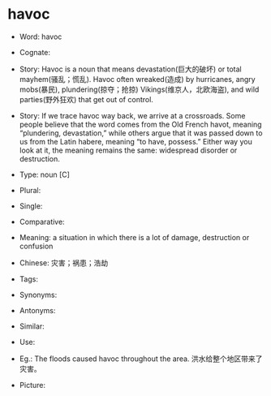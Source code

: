 # havoc

- Word: havoc
- Cognate: 
- Story: Havoc is a noun that means devastation(巨大的破坏) or total mayhem(骚乱；慌乱). Havoc often wreaked(造成) by hurricanes, angry mobs(暴民), plundering(掠夺；抢掠) Vikings(维京人，北欧海盗), and wild parties(野外狂欢) that get out of control.
- Story: If we trace havoc way back, we arrive at a crossroads. Some people believe that the word comes from the Old French havot, meaning “plundering, devastation,” while others argue that it was passed down to us from the Latin habere, meaning “to have, possess.” Either way you look at it, the meaning remains the same: widespread disorder or destruction.

- Type: noun [C]
- Plural: 
- Single: 
- Comparative: 
- Meaning: a situation in which there is a lot of damage, destruction or confusion
- Chinese: 灾害；祸患；浩劫
- Tags: 
- Synonyms: 
- Antonyms: 
- Similar: 
- Use: 
- Eg.: The floods caused havoc throughout the area. 洪水给整个地区带来了灾害。
- Picture: 

